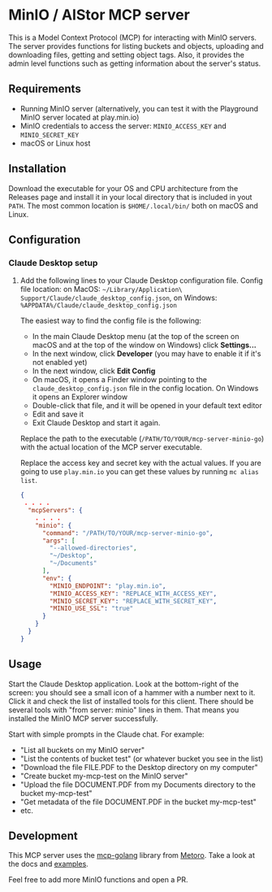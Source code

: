 # MinIO / AIStor MCP server

This is a Model Context Protocol (MCP) for interacting with MinIO servers.
The server provides functions for listing buckets and objects, uploading and downloading files, getting and setting object tags.
Also, it provides the admin level functions such as getting information about the server's status.

## Requirements

- Running MinIO server (alternatively, you can test it with the Playground MinIO server located at play.min.io)
- MinIO credentials to access the server: `MINIO_ACCESS_KEY` and `MINIO_SECRET_KEY`
- macOS or Linux host

## Installation

Download the executable for your OS and CPU architecture from the Releases page and install it in your local directory that is included in yout `PATH`.
The most common location is `$HOME/.local/bin/` both on macOS and Linux.

## Configuration

### Claude Desktop setup

1. Add the following lines to your Claude Desktop configuration file.
   Config file location: on MacOS: `~/Library/Application\ Support/Claude/claude_desktop_config.json`,
   on Windows: `%APPDATA%/Claude/claude_desktop_config.json`

   The easiest way to find the config file is the following:

   - In the main Claude Desktop menu (at the top of the screen on macOS and at the top of the window on Windows) click **Settings...**
   - In the next window, click **Developer** (you may have to enable it if it's not enabled yet)
   - In the next window, click **Edit Config**
   - On macOS, it opens a Finder window pointing to the `claude_desktop_config.json` file in the config location. On Windows it opens an Explorer window
   - Double-click that file, and it will be opened in your default text editor
   - Edit and save it
   - Exit Claude Desktop and start it again.

   Replace the path to the executable (`/PATH/TO/YOUR/mcp-server-minio-go`) with the actual location of the MCP server executable.

   Replace the access key and secret key with the actual values.
   If you are going to use `play.min.io` you can get these values by running `mc alias list`.

   ```json
   {
    . . . .
     "mcpServers": {
       . . . .
       "minio": {
         "command": "/PATH/TO/YOUR/mcp-server-minio-go",
         "args": [
           "--allowed-directories",
           "~/Desktop",
           "~/Documents"
         ],
         "env": {
           "MINIO_ENDPOINT": "play.min.io",
           "MINIO_ACCESS_KEY": "REPLACE_WITH_ACCESS_KEY",
           "MINIO_SECRET_KEY": "REPLACE_WITH_SECRET_KEY",
           "MINIO_USE_SSL": "true"
         }
       }
     }
   }
   ```

## Usage

Start the Claude Desktop application. Look at the bottom-right of the screen: you should see a small icon of a hammer with a number next to it.
Click it and check the list of installed tools for this client. There should be several tools with "from server: minio" lines in them.
That means you installed the MinIO MCP server successfully.

Start with simple prompts in the Claude chat. For example:

- "List all buckets on my MinIO server"
- "List the contents of bucket test" (or whatever bucket you see in the list)
- "Download the file FILE.PDF to the Desktop directory on my computer"
- "Create bucket my-mcp-test on the MinIO server"
- "Upload the file DOCUMENT.PDF from my Documents directory to the bucket my-mcp-test"
- "Get metadata of the file DOCUMENT.PDF in the bucket my-mcp-test"
- etc.

## Development

This MCP server uses the [mcp-golang](https://mcpgolang.com/) library from [Metoro](https://metoro.io/).
Take a look at the docs and [examples](https://github.com/metoro-io/mcp-golang/tree/main/examples).

Feel free to add more MinIO functions and open a PR.

